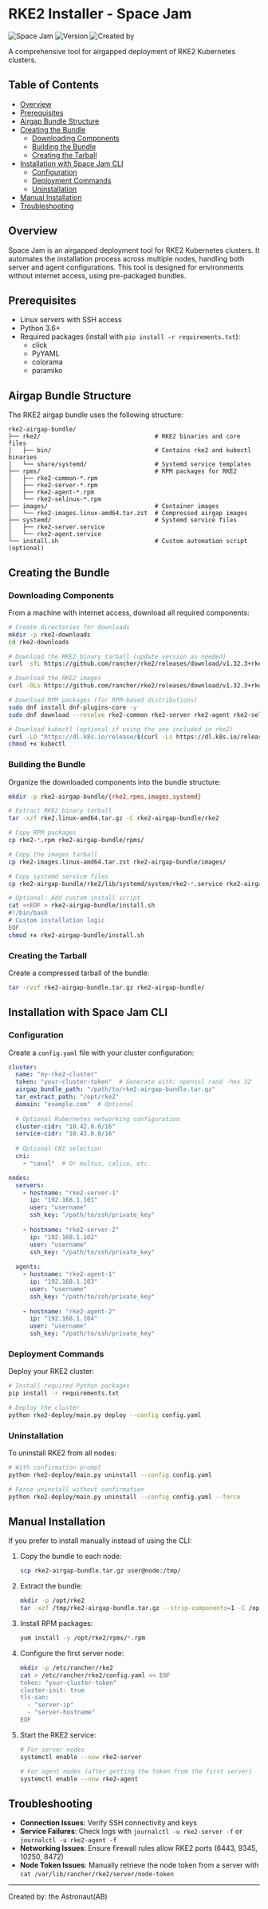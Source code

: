 # RKE2 Installer - Space Jam

![Space Jam](https://img.shields.io/badge/Space%20Jam-RKE2%20Installer-blue)
![Version](https://img.shields.io/badge/Version-0.1.0-green)
![Created by](https://img.shields.io/badge/Created%20by-the%20Astronaut(AB)-yellowgreen)

A comprehensive tool for airgapped deployment of RKE2 Kubernetes clusters.

## Table of Contents
- [Overview](#overview)
- [Prerequisites](#prerequisites)
- [Airgap Bundle Structure](#airgap-bundle-structure)
- [Creating the Bundle](#creating-the-bundle)
  - [Downloading Components](#downloading-components) 
  - [Building the Bundle](#building-the-bundle)
  - [Creating the Tarball](#creating-the-tarball)
- [Installation with Space Jam CLI](#installation-with-space-jam-cli)
  - [Configuration](#configuration)
  - [Deployment Commands](#deployment-commands)
  - [Uninstallation](#uninstallation)
- [Manual Installation](#manual-installation)
- [Troubleshooting](#troubleshooting)

## Overview

Space Jam is an airgapped deployment tool for RKE2 Kubernetes clusters. It automates the installation process across multiple nodes, handling both server and agent configurations. This tool is designed for environments without internet access, using pre-packaged bundles.

## Prerequisites

- Linux servers with SSH access
- Python 3.6+
- Required packages (install with `pip install -r requirements.txt`):
  - click
  - PyYAML
  - colorama
  - paramiko

## Airgap Bundle Structure

The RKE2 airgap bundle uses the following structure:

```
rke2-airgap-bundle/
├── rke2/                                # RKE2 binaries and core files
│   ├── bin/                             # Contains rke2 and kubectl binaries
│   └── share/systemd/                   # Systemd service templates
├── rpms/                                # RPM packages for RKE2
│   ├── rke2-common-*.rpm
│   ├── rke2-server-*.rpm
│   ├── rke2-agent-*.rpm
│   └── rke2-selinux-*.rpm
├── images/                              # Container images
│   └── rke2-images.linux-amd64.tar.zst  # Compressed airgap images
├── systemd/                             # Systemd service files
│   ├── rke2-server.service
│   └── rke2-agent.service
└── install.sh                           # Custom automation script (optional)
```

## Creating the Bundle

### Downloading Components

From a machine with internet access, download all required components:

```bash
# Create directories for downloads
mkdir -p rke2-downloads
cd rke2-downloads

# Download the RKE2 binary tarball (update version as needed)
curl -sfL https://github.com/rancher/rke2/releases/download/v1.32.3+rke2r1/rke2.linux-amd64.tar.gz -o rke2.linux-amd64.tar.gz

# Download the RKE2 images
curl -OLs https://github.com/rancher/rke2/releases/download/v1.32.3+rke2r1/rke2-images.linux-amd64.tar.zst

# Download RPM packages (for RPM-based distributions)
sudo dnf install dnf-plugins-core -y
sudo dnf download --resolve rke2-common rke2-server rke2-agent rke2-selinux

# Download kubectl (optional if using the one included in rke2)
curl -LO "https://dl.k8s.io/release/$(curl -Ls https://dl.k8s.io/release/stable.txt)/bin/linux/amd64/kubectl"
chmod +x kubectl
```

### Building the Bundle

Organize the downloaded components into the bundle structure:

```bash
mkdir -p rke2-airgap-bundle/{rke2,rpms,images,systemd}

# Extract RKE2 binary tarball
tar -xzf rke2.linux-amd64.tar.gz -C rke2-airgap-bundle/rke2

# Copy RPM packages
cp rke2-*.rpm rke2-airgap-bundle/rpms/

# Copy the images tarball
cp rke2-images.linux-amd64.tar.zst rke2-airgap-bundle/images/

# Copy systemd service files
cp rke2-airgap-bundle/rke2/lib/systemd/system/rke2-*.service rke2-airgap-bundle/systemd/

# Optional: Add custom install script
cat <<EOF > rke2-airgap-bundle/install.sh
#!/bin/bash
# Custom installation logic
EOF
chmod +x rke2-airgap-bundle/install.sh
```

### Creating the Tarball

Create a compressed tarball of the bundle:

```bash
tar -cvzf rke2-airgap-bundle.tar.gz rke2-airgap-bundle/
```

## Installation with Space Jam CLI

### Configuration

Create a `config.yaml` file with your cluster configuration:

```yaml
cluster:
  name: "my-rke2-cluster"
  token: "your-cluster-token"  # Generate with: openssl rand -hex 32
  airgap_bundle_path: "/path/to/rke2-airgap-bundle.tar.gz"
  tar_extract_path: "/opt/rke2"
  domain: "example.com"  # Optional
  
  # Optional Kubernetes networking configuration
  cluster-cidr: "10.42.0.0/16"
  service-cidr: "10.43.0.0/16"
  
  # Optional CNI selection
  cni:
    - "canal"  # Or multus, calico, etc.

nodes:
  servers:
    - hostname: "rke2-server-1"
      ip: "192.168.1.101"
      user: "username"
      ssh_key: "/path/to/ssh/private_key"
    
    - hostname: "rke2-server-2"
      ip: "192.168.1.102"
      user: "username"
      ssh_key: "/path/to/ssh/private_key"
  
  agents:
    - hostname: "rke2-agent-1"
      ip: "192.168.1.103"
      user: "username"
      ssh_key: "/path/to/ssh/private_key"
    
    - hostname: "rke2-agent-2"
      ip: "192.168.1.104"
      user: "username"
      ssh_key: "/path/to/ssh/private_key"
```

### Deployment Commands

Deploy your RKE2 cluster:

```bash
# Install required Python packages
pip install -r requirements.txt

# Deploy the cluster
python rke2-deploy/main.py deploy --config config.yaml
```

### Uninstallation

To uninstall RKE2 from all nodes:

```bash
# With confirmation prompt
python rke2-deploy/main.py uninstall --config config.yaml

# Force uninstall without confirmation
python rke2-deploy/main.py uninstall --config config.yaml --force
```

## Manual Installation

If you prefer to install manually instead of using the CLI:

1. Copy the bundle to each node:
   ```bash
   scp rke2-airgap-bundle.tar.gz user@node:/tmp/
   ```

2. Extract the bundle:
   ```bash
   mkdir -p /opt/rke2
   tar -xzf /tmp/rke2-airgap-bundle.tar.gz --strip-components=1 -C /opt/rke2
   ```

3. Install RPM packages:
   ```bash
   yum install -y /opt/rke2/rpms/*.rpm
   ```

4. Configure the first server node:
   ```bash
   mkdir -p /etc/rancher/rke2
   cat > /etc/rancher/rke2/config.yaml << EOF
   token: "your-cluster-token"
   cluster-init: true
   tls-san:
     - "server-ip"
     - "server-hostname"
   EOF
   ```

5. Start the RKE2 service:
   ```bash
   # For server nodes
   systemctl enable --now rke2-server
   
   # For agent nodes (after getting the token from the first server)
   systemctl enable --now rke2-agent
   ```

## Troubleshooting

- **Connection Issues**: Verify SSH connectivity and keys
- **Service Failures**: Check logs with `journalctl -u rke2-server -f` or `journalctl -u rke2-agent -f`
- **Networking Issues**: Ensure firewall rules allow RKE2 ports (6443, 9345, 10250, 8472)
- **Node Token Issues**: Manually retrieve the node token from a server with `cat /var/lib/rancher/rke2/server/node-token`

---

Created by: the Astronaut(AB)